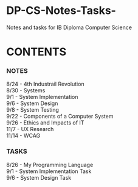 # DP-CS-Notes-Tasks-
Notes and tasks for IB Diploma Computer Science  


# CONTENTS
### NOTES
8/24 - 4th Industrail Revolution <br>
8/30 - Systems <br>
9/1 - System Implementation <br>
9/6 - System Design <br>
9/8 - System Testing <br>
9/22 - Components of a Computer System <br>
9/26 - Ethics and Impacts of IT <br> 
11/7 - UX Research <br>
11/14 - WCAG <br>

### TASKS
8/26 - My Programming Language <br>
9/1 - System Implementation Task  <br>
9/6 - System Design Task

